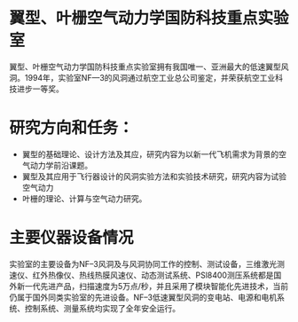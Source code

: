 # 翼型、叶栅空气动力学国防科技重点实验室

翼型、叶栅空气动力学国防科技重点实验室拥有我国唯一、亚洲最大的低速翼型风洞。1994年，实验室NF—3的风洞通过航空工业总公司鉴定，并荣获航空工业科技进步一等奖。

# 研究方向和任务：

+ 翼型的基础理论、设计方法及其应，研究内容为以新一代飞机需求为背景的空气动力学前沿课题。
+ 翼型及其应用于飞行器设计的风洞实验方法和实验技术研究，研究内容为试验空气动力
+ 叶栅的理论、计算与空气动力研究。

# 主要仪器设备情况

实验室的主要设备为NF–3风洞及与风洞协同工作的控制、测试设备，三维激光测速仪、红外热像仪、热线热膜风速仪、动态测试系统、PSl8400测压系统都是国外新一代先进产品，扫描速度为5万点/秒，并且采用了模块智能化先进技术，当前仍属于国外同类实验室的先进设备。NF–3低速翼型风洞的变电站、电源和电机系统、控制系统、测量系统均实现了全年安全运行。